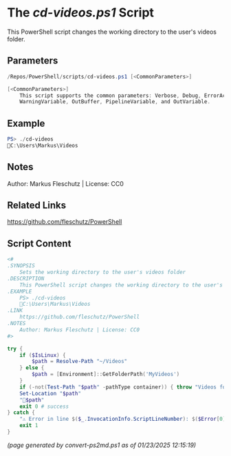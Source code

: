 The *cd-videos.ps1* Script
===========================

This PowerShell script changes the working directory to the user's videos folder.

Parameters
----------
```powershell
/Repos/PowerShell/scripts/cd-videos.ps1 [<CommonParameters>]

[<CommonParameters>]
    This script supports the common parameters: Verbose, Debug, ErrorAction, ErrorVariable, WarningAction, 
    WarningVariable, OutBuffer, PipelineVariable, and OutVariable.
```

Example
-------
```powershell
PS> ./cd-videos
📂C:\Users\Markus\Videos

```

Notes
-----
Author: Markus Fleschutz | License: CC0

Related Links
-------------
https://github.com/fleschutz/PowerShell

Script Content
--------------
```powershell
<#
.SYNOPSIS
	Sets the working directory to the user's videos folder
.DESCRIPTION
	This PowerShell script changes the working directory to the user's videos folder.
.EXAMPLE
	PS> ./cd-videos
	📂C:\Users\Markus\Videos
.LINK
	https://github.com/fleschutz/PowerShell
.NOTES
	Author: Markus Fleschutz | License: CC0
#>

try {
	if ($IsLinux) {
		$path = Resolve-Path "~/Videos"
	} else {
		$path = [Environment]::GetFolderPath('MyVideos')
	}
	if (-not(Test-Path "$path" -pathType container)) { throw "Videos folder at 📂$path doesn't exist (yet)" }
	Set-Location "$path"
	"📂$path"
	exit 0 # success
} catch {
	"⚠️ Error in line $($_.InvocationInfo.ScriptLineNumber): $($Error[0])"
	exit 1
}
```

*(page generated by convert-ps2md.ps1 as of 01/23/2025 12:15:19)*
